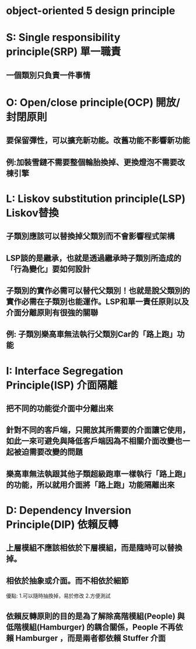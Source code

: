 # object-oriented 5 design principle
# S: Single responsibility principle(SRP) 單一職責
## 一個類別只負責一件事情

# O: Open/close principle(OCP) 開放/封閉原則
## 要保留彈性，可以擴充新功能。改舊功能不影響新功能
## 例:加裝雪鏈不需要整個輪胎換掉、更換燈泡不需要改棟引擎

# L: Liskov substitution principle(LSP) Liskov替換
## 子類別應該可以替換掉父類別而不會影響程式架構
## LSP談的是繼承，也就是透過繼承時子類別所造成的「行為變化」要如何設計
## 子類別的實作必需可以替代父類別！也就是說父類別的實作必需在子類別也能運作。LSP和單一責任原則以及介面分離原則有很強的關聯
## 例: 子類別樂高車無法執行父類別Car的「路上跑」功能

# I: Interface Segregation Principle(ISP) 介面隔離
## 把不同的功能從介面中分離出來
## 針對不同的客戶端，只開放其所需要的介面讓它使用，如此一來可避免與降低客戶端因為不相關介面改變也一起被迫需要改變的問題
## 樂高車無法執跟其他子類超級跑車一樣執行「路上跑」的功能，所以就用介面將「路上跑」功能隔離出來

# D: Dependency Inversion Principle(DIP) 依賴反轉
## 上層模組不應該相依於下層模組，而是隨時可以替換掉。
## 相依於抽象或介面。而不相依於細節
優點:
1.可以隨時抽換掉，易於修改
2.方便測試
## 依賴反轉原則的目的是為了解除高階模組(People) 與低階模組(Hamburger) 的耦合關係，People 不再依賴 Hamburger ，而是兩者都依賴 Stuffer 介面
